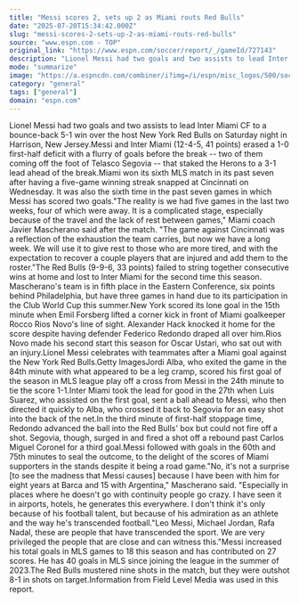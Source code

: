 ```yaml
---
title: "Messi scores 2, sets up 2 as Miami routs Red Bulls"
date: "2025-07-20T15:34:42.000Z"
slug: "messi-scores-2-sets-up-2-as-miami-routs-red-bulls"
source: "www.espn.com - TOP"
original_link: "https://www.espn.com/soccer/report/_/gameId/727143"
description: "Lionel Messi had two goals and two assists to lead Inter Miami CF to a bounce-back 5-1 win over the host New York Red Bulls on Saturday night in Harrison, New Jersey."
mode: "summarize"
image: "https://a.espncdn.com/combiner/i?img=/i/espn/misc_logos/500/soccer.png"
category: "general"
tags: ["general"]
domain: "espn.com"
---
```

Lionel Messi had two goals and two assists to lead Inter Miami CF to a bounce-back 5-1 win over the host New York Red Bulls on Saturday night in Harrison, New Jersey.Messi and Inter Miami (12-4-5, 41 points) erased a 1-0 first-half deficit with a flurry of goals before the break -- two of them coming off the foot of Telasco Segovia -- that staked the Herons to a 3-1 lead ahead of the break.Miami won its sixth MLS match in its past seven after having a five-game winning streak snapped at Cincinnati on Wednesday. It was also the sixth time in the past seven games in which Messi has scored two goals."The reality is we had five games in the last two weeks, four of which were away. It is a complicated stage, especially because of the travel and the lack of rest between games," Miami coach Javier Mascherano said after the match. "The game against Cincinnati was a reflection of the exhaustion the team carries, but now we have a long week. We will use it to give rest to those who are more tired, and with the expectation to recover a couple players that are injured and add them to the roster."The Red Bulls (9-9-6, 33 points) failed to string together consecutive wins at home and lost to Inter Miami for the second time this season. Mascherano's team is in fifth place in the Eastern Conference, six points behind Philadelphia, but have three games in hand due to its participation in the Club World Cup this summer.New York scored its lone goal in the 15th minute when Emil Forsberg lifted a corner kick in front of Miami goalkeeper Rocco Rios Novo's line of sight. Alexander Hack knocked it home for the score despite having defender Federico Redondo draped all over him.Rios Novo made his second start this season for Oscar Ustari, who sat out with an injury.Lionel Messi celebrates with teammates after a Miami goal against the New York Red Bulls.Getty ImagesJordi Alba, who exited the game in the 84th minute with what appeared to be a leg cramp, scored his first goal of the season in MLS league play off a cross from Messi in the 24th minute to tie the score 1-1.Inter Miami took the lead for good in the 27th when Luis Suarez, who assisted on the first goal, sent a ball ahead to Messi, who then directed it quickly to Alba, who crossed it back to Segovia for an easy shot into the back of the net.In the third minute of first-half stoppage time, Redondo advanced the ball into the Red Bulls' box but could not fire off a shot. Segovia, though, surged in and fired a shot off a rebound past Carlos Miguel Coronel for a third goal.Messi followed with goals in the 60th and 75th minutes to seal the outcome, to the delight of the scores of Miami supporters in the stands despite it being a road game."No, it's not a surprise [to see the madness that Messi causes] because I have been with him for eight years at Barca and 15 with Argentina," Mascherano said. "Especially in places where he doesn't go with continuity people go crazy. I have seen it in airports, hotels, he generates this everywhere. I don't think it's only because of his football talent, but because of his admiration as an athlete and the way he's transcended football."Leo Messi, Michael Jordan, Rafa Nadal, these are people that have transcended the sport. We are very privileged the people that are close and can witness this."Messi increased his total goals in MLS games to 18 this season and has contributed on 27 scores. He has 40 goals in MLS since joining the league in the summer of 2023.The Red Bulls mustered nine shots in the match, but they were outshot 8-1 in shots on target.Information from Field Level Media was used in this report.
